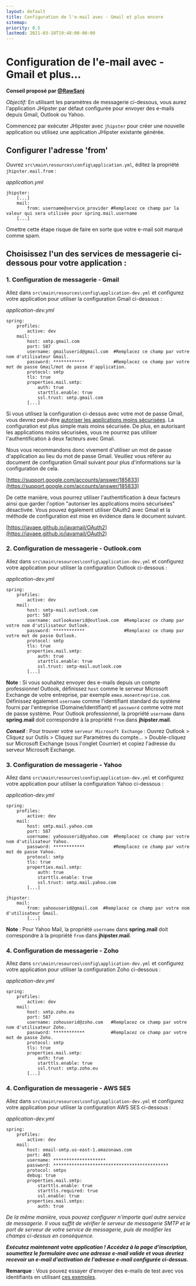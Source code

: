 ```yaml
---
layout: default
title: Configuration de l'e-mail avec - Gmail et plus encore
sitemap:
priority: 0.5
lastmod: 2021-03-18T19:48:00-00:00
---
```

# Configuration de l'e-mail avec - Gmail et plus...

__Conseil proposé par [@RawSanj](https://github.com/RawSanj)__

_Objectif:_ En utilisant les paramètres de messagerie ci-dessous, vous aurez l'application JHipster par défaut configurée pour envoyer des e-mails depuis Gmail, Outlook ou Yahoo.

Commencez par exécuter JHipster avec `jhipster` pour créer une nouvelle application ou utilisez une application JHipster existante générée.

## Configurer l'adresse 'from'

Ouvrez `src\main\resources\config\application.yml`, éditez la propriété `jhipster.mail.from` :

_application.yml_
    
    jhipster:
        [...]
        mail:
            from: username@service_provider #Remplacez ce champ par la valeur qui sera utilisée pour spring.mail.username
        [...]

Omettre cette étape risque de faire en sorte que votre e-mail soit marqué comme spam.

## Choisissez l'un des services de messagerie ci-dessous pour votre application :

### 1. Configuration de messagerie - Gmail

Allez dans `src\main\resources\config\application-dev.yml` et configurez votre application pour utiliser la configuration Gmail ci-dessous :

_application-dev.yml_

    spring:
        profiles:
            active: dev
        mail:
            host: smtp.gmail.com
            port: 587
            username: gmailuserid@gmail.com  #Remplacez ce champ par votre nom d'utilisateur Gmail.
            password: ************           #Remplacez ce champ par votre mot de passe Gmail/mot de passe d'application.
            protocol: smtp
            tls: true
            properties.mail.smtp:
                auth: true
                starttls.enable: true
                ssl.trust: smtp.gmail.com
            [...]

Si vous utilisez la configuration ci-dessus avec votre mot de passe Gmail, vous devrez peut-être [autoriser les applications moins sécurisées](https://support.google.com/accounts/answer/6010255?hl=fr). 
La configuration est plus simple mais moins sécurisée. De plus, en autorisant les applications moins sécurisées, vous ne pourrez pas utiliser l'authentification à deux facteurs
avec Gmail. 

Nous vous recommandons donc vivement d'utiliser un mot de passe d'application au lieu du mot de passe Gmail. Veuillez vous référer au document de configuration Gmail suivant
pour plus d'informations sur la configuration de cela. 

[https://support.google.com/accounts/answer/185833](https://support.google.com/accounts/answer/185833)

De cette manière, vous pourrez utiliser l'authentification à deux facteurs ainsi que garder l'option "autoriser les applications moins sécurisées" désactivée. Vous pouvez également 
utiliser OAuth2 avec Gmail et la méthode de configuration est mise en évidence dans le document suivant.

[https://javaee.github.io/javamail/OAuth2](https://javaee.github.io/javamail/OAuth2)     

### 2. Configuration de messagerie - Outlook.com

Allez dans `src\main\resources\config\application-dev.yml` et configurez votre application pour utiliser la configuration Outlook ci-dessous :

_application-dev.yml_

    spring:
        profiles:
            active: dev
        mail:
            host: smtp-mail.outlook.com
            port: 587
            username: outlookuserid@outlook.com  #Remplacez ce champ par votre nom d'utilisateur Outlook.
            password: ************               #Remplacez ce champ par votre mot de passe Outlook.
            protocol: smtp
            tls: true
            properties.mail.smtp:
                auth: true
                starttls.enable: true
                ssl.trust: smtp-mail.outlook.com
            [...]
__Note__ : Si vous souhaitez envoyer des e-mails depuis un compte professionnel Outlook, définissez `host` comme le serveur Microsoft Exchange de votre entreprise, par exemple `emea.monentreprise.com`. Définissez également `username` comme l'identifiant standard du système fourni par l'entreprise (Domaine/Identifiant) et `password` comme votre mot de passe système.
Pour Outlook professionnel, la propriété `username` dans **spring.mail** doit correspondre à la propriété `from` dans **jhipster.mail**.

___Conseil___ : Pour trouver votre `serveur Microsoft Exchange` : Ouvrez Outlook > Cliquez sur Outils > Cliquez sur Paramètres du compte... > Double-cliquez sur Microsoft Exchange (sous l'onglet Courrier) et copiez l'adresse du serveur Microsoft Exchange.


### 3. Configuration de messagerie - Yahoo

Allez dans `src\main\resources\config\application-dev.yml` et configurez votre application pour utiliser la configuration Yahoo ci-dessous :

_application-dev.yml_

    spring:
        profiles:
            active: dev
        mail:
            host: smtp.mail.yahoo.com
            port: 587
            username: yahoouserid@yahoo.com  #Remplacez ce champ par votre nom d'utilisateur Yahoo.
            password: ************           #Remplacez ce champ par votre mot de passe Yahoo.
            protocol: smtp
            tls: true
            properties.mail.smtp:
                auth: true
                starttls.enable: true
                ssl.trust: smtp.mail.yahoo.com
            [...]

    jhipster:       
        mail:
            from: yahoouserid@gmail.com  #Remplacez ce champ par votre nom d'utilisateur Gmail.
            [...]
__Note__ : Pour Yahoo Mail, la propriété `username` dans **spring.mail** doit correspondre à la propriété `from` dans **jhipster.mail**.


### 4. Configuration de messagerie - Zoho

Allez dans `src\main\resources\config\application-dev.yml` et configurez votre application pour utiliser la configuration Zoho ci-dessous :

_application-dev.yml_

    spring:
        profiles:
            active: dev
        mail:
            host: smtp.zoho.eu
            port: 587
            username: zohouserid@zoho.com   #Remplacez ce champ par votre nom d'utilisateur Zoho.
            password: ************          #Remplacez ce champ par votre mot de passe Zoho.
            protocol: smtp
            tls: true
            properties.mail.smtp:
                auth: true
                starttls.enable: true
                ssl.trust: smtp.zoho.eu
            [...]

### 4. Configuration de messagerie - AWS SES

Allez dans `src\main\resources\config\application-dev.yml` et configurez votre application pour utiliser la configuration AWS SES ci-dessous :

_application-dev.yml_

    spring:
        profiles:
            active: dev
        mail:
            host: email-smtp.us-east-1.amazonaws.com
            port: 465
            username: ********************
            password: ********************************************
            protocol: smtps
            debug: true
            properties.mail.smtp:
                starttls.enable: true
                starttls.required: true
                ssl.enable: true
            properties.mail.smtps:
                auth: true


*De la même manière, vous pouvez configurer n'importe quel autre service de messagerie. Il vous suffit de vérifier le serveur de messagerie SMTP et le port de serveur de votre service de messagerie, puis de modifier les champs ci-dessus en conséquence.*

___Exécutez maintenant votre application ! Accédez à la page d'inscription, soumettez le formulaire avec une adresse e-mail valide et vous devriez recevoir un e-mail d'activation de l'adresse e-mail configurée ci-dessus.___

__Remarque__ : Vous pouvez essayer d'envoyer des e-mails de test avec vos identifiants en utilisant [ces exemples](https://github.com/RawSanj/java-mail-clients).
